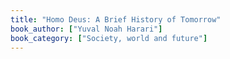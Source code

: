 ```yaml
---
title: "Homo Deus: A Brief History of Tomorrow"
book_author: ["Yuval Noah Harari"]
book_category: ["Society, world and future"]
---
```

